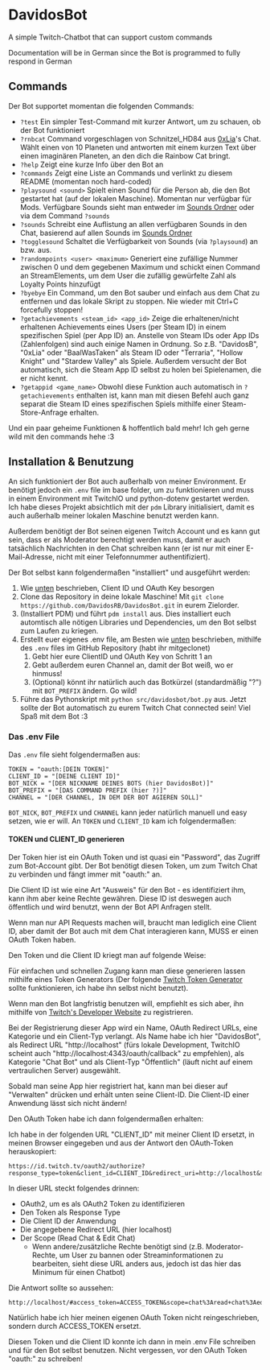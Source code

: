 # DavidosBot
A simple Twitch-Chatbot that can support custom commands

Documentation will be in German since the Bot is programmed to fully respond in German

## Commands
Der Bot supportet momentan die folgenden Commands:
- `?test`
Ein simpler Test-Command mit kurzer Antwort, um zu schauen, ob der Bot funktioniert
- `?rnbcat` 
Command vorgeschlagen von Schnitzel_HD84 aus [0xLia](https://www.twitch.tv/0xlia)'s Chat.
Wählt einen von 10 Planeten und antworten mit einem kurzen Text über einen imaginären Planeten, an den dich die Rainbow Cat bringt.
- `?help`
Zeigt eine kurze Info über den Bot an
- `?commands`
Zeigt eine Liste an Commands und verlinkt zu diesem README (momentan noch hard-coded)
- `?playsound <sound>`
Spielt einen Sound für die Person ab, die den Bot gestartet hat (auf der lokalen Maschine). Momentan nur verfügbar für Mods. Verfügbare Sounds sieht man entweder im [Sounds Ordner](sounds/) oder via dem Command `?sounds`
- `?sounds`
Schreibt eine Auflistung an allen verfügbaren Sounds in den Chat, basierend auf allen Sounds im [Sounds Ordner](sounds/)
- `?togglesound`
Schaltet die Verfügbarkeit von Sounds (via `?playsound`) an bzw. aus.
- `?randompoints <user> <maximum>`
Generiert eine zufällige Nummer zwischen 0 und dem gegebenen Maximum und schickt einen Command an StreamElements, um dem User die zufällig gewürfelte Zahl als Loyalty Points hinzufügt
- `?byebye`
Ein Command, um den Bot sauber und einfach aus dem Chat zu entfernen und das lokale Skript zu stoppen. Nie wieder mit Ctrl+C forcefully stoppen!
- `?getachievements <steam_id> <app_id>`
Zeige die erhaltenen/nicht erhaltenen Achievements eines Users (per Steam ID) in einem spezifischen Spiel (per App ID) an. Anstelle von Steam IDs oder App IDs (Zahlenfolgen) sind auch einige Namen in Ordnung. So z.B. "DavidosB", "0xLia" oder "BaalWasTaken" als Steam ID oder "Terraria", "Hollow Knight" und "Stardew Valley" als Spiele. Außerdem versucht der Bot automatisch, sich die Steam App ID selbst zu holen bei Spielenamen, die er nicht kennt. 
- `?getappid <game_name>`
Obwohl diese Funktion auch automatisch in `?getachievements` enthalten ist, kann man mit diesen Befehl auch ganz separat die Steam ID eines spezifischen Spiels mithilfe einer Steam-Store-Anfrage erhalten.

Und ein paar geheime Funktionen & hoffentlich bald mehr! Ich geh gerne wild mit den commands hehe :3

## Installation & Benutzung
An sich funktioniert der Bot auch außerhalb von meiner Environment. Er benötigt jedoch ein `.env` file im base folder, um zu funktionieren und muss in einem Environment mit TwitchIO und python-dotenv gestartet werden. Ich habe dieses Projekt absichtlich mit der `pdm` Library initialisiert, damit es auch außerhalb meiner lokalen Maschine benutzt werden kann.

Außerdem benötigt der Bot seinen eigenen Twitch Account und es kann gut sein, dass er als Moderator berechtigt werden muss, damit er auch tatsächlich Nachrichten in den Chat schreiben kann (er ist nur mit einer E-Mail-Adresse, nicht mit einer Telefonnummer authentifiziert).

Der Bot selbst kann folgendermaßen "installiert" und ausgeführt werden:

1. Wie [unten](#token-und-client_id-generieren) beschrieben, Client ID und OAuth Key besorgen
2. Clone das Repository in deine lokale Maschine! Mit `git clone https://github.com/DavidosRB/DavidosBot.git` in eurem Zielorder.
3. (Installiert PDM) und führt `pdm install` aus. Dies installiert euch automtisch alle nötigen Libraries und Dependencies, um den Bot selbst zum Laufen zu kriegen.
4. Erstellt euer eigenes .env file, am Besten wie [unten](#das-env-file) beschrieben, mithilfe des `.env` files im GitHub Repository (habt ihr mitgeclonet)
   1. Gebt hier eure ClientID und OAuth Key von Schritt 1 an
   2. Gebt außerdem euren Channel an, damit der Bot weiß, wo er hinmuss!
   3. (Optional) könnt ihr natürlich auch das Botkürzel (standardmäßig "?")  mit `BOT_PREFIX` ändern. Go wild!
5. Führe das Pythonskript mit `python src/davidosbot/bot.py` aus. Jetzt sollte der Bot automatisch zu eurem Twitch Chat connected sein! Viel Spaß mit dem Bot :3


### Das .env File
Das `.env` file sieht folgendermaßen aus:

```
TOKEN = "oauth:[DEIN TOKEN]"
CLIENT_ID = "[DEINE CLIENT ID]"
BOT_NICK = "[DER NICKNAME DEINES BOTS (hier DavidosBot)]"
BOT_PREFIX = "[DAS COMMAND PREFIX (hier ?)]"
CHANNEL = "[DER CHANNEL, IN DEM DER BOT AGIEREN SOLL]"
```

`BOT_NICK`, `BOT_PREFIX` und `CHANNEL` kann jeder natürlich manuell und easy setzen, wie er will. An `TOKEN` und `CLIENT_ID` kam ich folgendermaßen:

#### TOKEN und CLIENT_ID generieren
Der Token hier ist ein OAuth Token und ist quasi ein "Password", das Zugriff zum Bot-Account gibt. Der Bot benötigt diesen Token, um zum Twitch Chat zu verbinden und fängt immer mit "oauth:" an. 

Die Client ID ist wie eine Art "Ausweis" für den Bot - es identifiziert ihm, kann ihm aber keine Rechte gewähren. Diese ID ist deswegen auch öffentlich und wird benutzt, wenn der Bot API Anfragen stellt.

Wenn man nur API Requests machen will, braucht man lediglich eine Client ID, aber damit der Bot auch mit dem Chat interagieren kann, MUSS er einen OAuth Token haben.

Den Token und die Client ID kriegt man auf folgende Weise:

Für einfachen und schnellen Zugang kann man diese generieren lassen mithilfe eines Token Generators (Der folgende [Twitch Token Generator](https://twitchtokengenerator.com/) sollte funktionieren, ich habe ihn selbst nicht benutzt).

Wenn man den Bot langfristig benutzen will, empfiehlt es sich aber, ihn mithilfe von [Twitch's Developer Website](https://dev.twitch.tv/console/apps/create) zu registrieren. 

Bei der Registrierung dieser App wird ein Name, OAuth Redirect URLs, eine Kategorie und ein Client-Typ verlangt. Als Name habe ich hier "DavidosBot", als Redirect URL "http://localhost" (fürs lokale Development, TwitchIO scheint auch "http://localhost:4343/oauth/callback" zu empfehlen), als Kategorie "Chat Bot" und als Client-Typ "Öffentlich" (läuft nicht auf einem vertraulichen Server) ausgewählt.

Sobald man seine App hier registriert hat, kann man bei dieser auf "Verwalten" drücken und erhält unten seine Client-ID. Die Client-ID einer Anwendung lässt sich nicht ändern!

Den OAuth Token habe ich dann folgendermaßen erhalten:

Ich habe in der folgenden URL "CLIENT_ID" mit meiner Client ID ersetzt, in meinen Browser eingegeben und aus der Antwort den OAuth-Token herauskopiert:

```
https://id.twitch.tv/oauth2/authorize?response_type=token&client_id=CLIENT_ID&redirect_uri=http://localhost&scope=chat:read+chat:edit
```

In dieser URL steckt folgendes drinnen:
- OAuth2, um es als OAuth2 Token zu identifizieren
- Den Token als Response Type
- Die Client ID der Anwendung
- Die angegebene Redirect URL (hier localhost)
- Der Scope (Read Chat & Edit Chat) 
  - Wenn andere/zusätzliche Rechte benötigt sind (z.B. Moderator-Rechte, um User zu bannen oder Streaminformationen zu bearbeiten, sieht diese URL anders aus, jedoch ist das hier das Minimum für einen Chatbot)

Die Antwort sollte so aussehen:
```
http://localhost/#access_token=ACCESS_TOKEN&scope=chat%3Aread+chat%3Aedit&token_type=bearer
```

Natürlich habe ich hier meinen eigenen OAuth Token nicht reingeschrieben, sondern durch ACCESS_TOKEN ersetzt.

Diesen Token und die Client ID konnte ich dann in mein .env File schreiben und für den Bot selbst benutzen. Nicht vergessen, vor den OAuth Token "oauth:" zu schreiben!